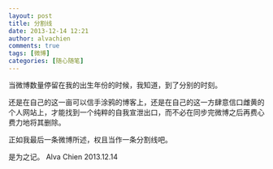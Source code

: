 ```yaml
---
layout: post
title: 分割线
date: 2013-12-14 12:21
author: alvachien
comments: true
tags: [微博]
categories: [随心随笔]
---
```

当微博数量停留在我的出生年份的时候，我知道，到了分别的时刻。

还是在自己的这一亩可以信手涂鸦的博客上，还是在自己的这一方肆意信口雌黄的个人网站上，才能找到一个纯粹的自我宣泄出口，而不必在同步完微博之后再费心费力地将其删除。

正如我最后一条微博所述，权且当作一条分割线吧。

是为之记。
Alva Chien
2013.12.14
